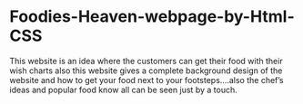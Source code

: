 # Foodies-Heaven-webpage-by-Html-CSS
This website is an idea where the customers can get their food with their wish  charts also this website gives a complete background design of the website and  how to get your food next to your footsteps….also the chef’s ideas and popular  food know all can be seen just by a touch.
